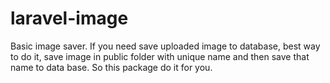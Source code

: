 # laravel-image
Basic image saver.
If you need save uploaded image to database, best way to do it, save image in public folder with unique name and then save that name to data base. So this package do it for you.
